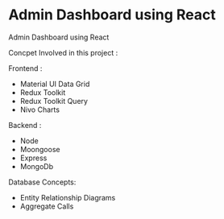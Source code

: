 # Admin Dashboard using React
Admin Dashboard using React

Concpet Involved in this project :

Frontend :
 - Material UI Data Grid
 - Redux Toolkit
 - Redux Toolkit Query
 - Nivo Charts

Backend :
 - Node
 - Moongoose
 - Express
 - MongoDb

Database Concepts:
 - Entity Relationship Diagrams
 - Aggregate Calls
